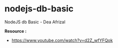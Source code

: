 # nodejs-db-basic

NodeJS db Basic - Dea Afrizal

**Resource :**
- https://www.youtube.com/watch?v=d2Z_wfYFQok
